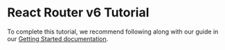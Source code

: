 # React Router v6 Tutorial

To complete this tutorial, we recommend following along with our guide in our [Getting Started documentation](https://reactrouter.com/v6/start/tutorial).
